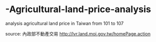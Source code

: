 # -Agricultural-land-price-analysis
analysis agricultural land price in Taiwan from 101 to 107

source: 
內政部不動產交易
http://lvr.land.moi.gov.tw/homePage.action

